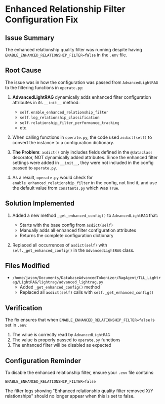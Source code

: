 # Enhanced Relationship Filter Configuration Fix

## Issue Summary

The enhanced relationship quality filter was running despite having `ENABLE_ENHANCED_RELATIONSHIP_FILTER=false` in the `.env` file.

## Root Cause

The issue was in how the configuration was passed from `AdvancedLightRAG` to the filtering functions in `operate.py`:

1. **AdvancedLightRAG** dynamically adds enhanced filter configuration attributes in its `__init__` method:
   - `self.enable_enhanced_relationship_filter`
   - `self.log_relationship_classification`
   - `self.relationship_filter_performance_tracking`
   - etc.

2. When calling functions in `operate.py`, the code used `asdict(self)` to convert the instance to a configuration dictionary.

3. **The Problem**: `asdict()` only includes fields defined in the `@dataclass` decorator, NOT dynamically added attributes. Since the enhanced filter settings were added in `__init__`, they were not included in the config passed to `operate.py`.

4. As a result, `operate.py` would check for `enable_enhanced_relationship_filter` in the config, not find it, and use the default value from `constants.py` which was `True`.

## Solution Implemented

1. Added a new method `_get_enhanced_config()` to `AdvancedLightRAG` that:
   - Starts with the base config from `asdict(self)`
   - Manually adds all enhanced filter configuration attributes
   - Returns the complete configuration dictionary

2. Replaced all occurrences of `asdict(self)` with `self._get_enhanced_config()` in the `AdvancedLightRAG` class.

## Files Modified

- `/home/jason/Documents/DatabaseAdvancedTokenizer/RagAgent/TLL_Lightrag/LightRAG/lightrag/advanced_lightrag.py`
  - Added `_get_enhanced_config()` method
  - Replaced all `asdict(self)` calls with `self._get_enhanced_config()`

## Verification

The fix ensures that when `ENABLE_ENHANCED_RELATIONSHIP_FILTER=false` is set in `.env`:
1. The value is correctly read by `AdvancedLightRAG`
2. The value is properly passed to `operate.py` functions
3. The enhanced filter will be disabled as expected

## Configuration Reminder

To disable the enhanced relationship filter, ensure your `.env` file contains:
```
ENABLE_ENHANCED_RELATIONSHIP_FILTER=false
```

The filter logs showing "Enhanced relationship quality filter removed X/Y relationships" should no longer appear when this is set to false.
